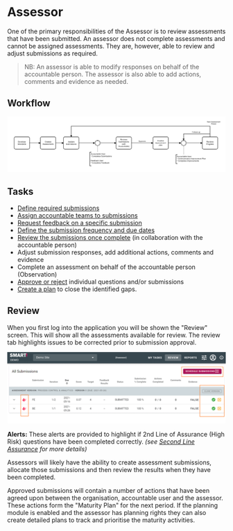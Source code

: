 # Assessor 
One of the primary responsibilities of the Assessor is to review assessments that have been submitted. An assessor does not complete assessments and cannot be assigned assessments. They are, however, able to review and adjust submissions as required.

> NB: An assessor is able to modify responses on behalf of the accountable person. The assessor is also able to add actions, comments and evidence as needed.


## Workflow
![Image](../assets/screenshots/persons/AssessorWorkflow.png)

## Tasks
- [Define required submissions](/jobs/define-submissions.html)
- [Assign accountable teams to submissions](/jobs/define-submissions.html)
- [Request feedback on a specific submission](/jobs/define-submissions.html)
- [Define the submission frequency and due dates](/jobs/define-submissions.html)
- [Review the submissions once complete](/jobs/assessor-review.html) (in collaboration with the accountable person)
- Adjust submission responses, add additional actions, comments and evidence
- Complete an assessment on behalf of the accountable person (Observation)
- [Approve or reject](/jobs/assessor-review.html) individual questions and/or submissions
- [Create a plan](/jobs/plan.html) to close the identified gaps.
  
## Review
When you first log into the application you will be shown the "Review" screen. This will show all the assessments available for review.
The review tab highlights issues to be corrected prior to submission approval.

![Image](../assets/screenshots/persons/assessorReviewOverview.png)

**Alerts:** These alerts are provided to highlight if 2nd Line of Assurance (High Risk) questions have been completed correctly. _(see [Second Line Assurance](/concepts/second-line-assurance.html) for more details)_

Assessors will likely have the ability to create assessment submissions, allocate those submissions and then review the results when they have been completed.

Approved submissions will contain a number of actions that have been agreed upon between the organisation, accountable user and the assessor. These actions form the "Maturity Plan" for the next period. If the planning module is enabled and the assessor has planning rights they can also create detailed plans to track and prioritise the maturity activities.